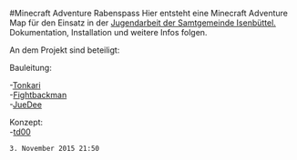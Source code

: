 #Minecraft Adventure Rabenspass
Hier entsteht eine Minecraft Adventure Map für den Einsatz in der [Jugendarbeit der Samtgemeinde Isenbüttel.](http://rabenspass.de)
Dokumentation, Installation und weitere Infos folgen.

An dem Projekt sind beteiligt:

Bauleitung:
  
-[Tonkari](https://github.com/Tonkari)  
-[Fightbackman](https://github.com/Fightbackman)  
-[JueDee](https://facebook.com/xXYueDeeXx)  

Konzept:  
-[td00](https://github.com/td--)


`3. November 2015 21:50`